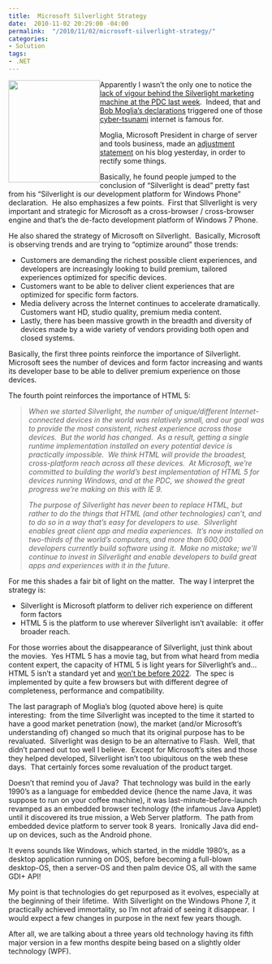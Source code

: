 ```yaml
---
title:  Microsoft Silverlight Strategy
date:  2010-11-02 20:29:00 -04:00
permalink:  "/2010/11/02/microsoft-silverlight-strategy/"
categories:
- Solution
tags:
- .NET
---
```

<p><img style="display:inline;margin-left:0;margin-right:0;" align="left" src="http://martharotter.net/Sl_v_rgb_r.png" width="180" height="201" /></p>  <p>Apparently I wasn’t the only one to notice the <a href="http://vincentlauzon.wordpress.com/2010/10/29/html-5-or-silverlight/">lack of vigour behind the Silverlight marketing machine at the PDC last week</a>.&#160; Indeed, that and <a href="http://www.zdnet.com/blog/microsoft/microsoft-our-strategy-with-silverlight-has-shifted/7834">Bob Moglia’s declarations</a> triggered one of those <a href="http://forums.silverlight.net/forums/p/207084/486601.aspx">cyber-tsunami</a> internet is famous for.</p>  <p>Moglia, Microsoft President in charge of server and tools business, made an <a href="http://team.silverlight.net/announcement/pdc-and-silverlight/">adjustment statement</a> on his blog yesterday, in order to rectify some things.</p>  <p>Basically, he found people jumped to the conclusion of “Silverlight is dead” pretty fast from his “Silverlight is our development platform for Windows Phone” declaration.&#160; He also emphasizes a few points.&#160; First that SIlverlight is very important and strategic for Microsoft as a cross-browser / cross-browser engine and that’s the de-facto development platform of Windows 7 Phone.</p>  <p>He also shared the strategy of Microsoft on Silverlight.&#160; Basically, Microsoft is observing trends and are trying to “optimize around” those trends:</p>  <ul>   <li>Customers are demanding the richest possible client experiences, and developers are increasingly looking to build premium, tailored experiences optimized for specific devices.</li>    <li>Customers want to be able to deliver client experiences that are optimized for specific form factors.</li>    <li>Media delivery across the Internet continues to accelerate dramatically.&#160; Customers want HD, studio quality, premium media content.</li>    <li>Lastly, there has been massive growth in the breadth and diversity of devices made by a wide variety of vendors providing both open and closed systems.</li> </ul>  <p>Basically, the first three points reinforce the importance of Silverlight.&#160; Microsoft sees the number of devices and form factor increasing and wants its developer base to be able to deliver premium experience on those devices.</p>  <p>The fourth point reinforces the importance of HTML 5:</p>  <blockquote>   <p><em>When we started Silverlight, the number of unique/different Internet-connected devices in the world was relatively small, and our goal was to provide the most consistent, richest experience across those devices.&#160; But the world has changed.&#160; As a result, getting a single runtime implementation installed on every potential device is practically impossible.&#160; We think HTML will provide the broadest, cross-platform reach across all these devices.&#160; At Microsoft, we’re committed to building the world’s best implementation of HTML 5 for devices running Windows, and at the PDC, we showed the great progress we’re making on this with IE 9. </em></p>    <p><em>The purpose of Silverlight has never been to replace HTML, but rather to do the things that HTML (and other technologies) can’t, and to do so in a way that’s easy for developers to use.&#160; Silverlight enables great client app and media experiences.&#160; It’s now installed on two-thirds of the world’s computers, and more than 600,000 developers currently build software using it.&#160; Make no mistake; we’ll continue to invest in Silverlight and enable developers to build great apps and experiences with it in the future. </em></p> </blockquote>  <p>For me this shades a fair bit of light on the matter.&#160; The way I interpret the strategy is:</p>  <ul>   <li>Silverlight is Microsoft platform to deliver rich experience on different form factors</li>    <li>HTML 5 is the platform to use wherever Silverlight isn’t available:&#160; it offer broader reach.</li> </ul>  <p>For those worries about the disappearance of Silverlight, just think about the movies.&#160; Yes HTML 5 has a movie tag, but from what heard from media content expert, the capacity of HTML 5 is light years for Silverlight’s and…&#160; HTML 5 isn’t a standard yet and <a href="http://www.webmonkey.com/2008/09/html_5_won_t_be_ready_until_2022dot_yes__2022dot/">won’t be before 2022</a>.&#160; The spec is implemented by quite a few browsers but with different degree of completeness, performance and compatibility.</p>  <p>The last paragraph of Moglia’s blog (quoted above here) is quite interesting:&#160; from the time Silverlight was incepted to the time it started to have a good market penetration (now), the market (and/or Microsoft’s understanding of) changed so much that its original purpose has to be revaluated.&#160; Silverlight was design to be an alternative to Flash.&#160; Well, that didn’t panned out too well I believe.&#160; Except for Microsoft’s sites and those they helped developed, Silverlight isn’t too ubiquitous on the web these days.&#160; That certainly forces some revaluation of the product target.</p>  <p>Doesn’t that remind you of Java?&#160; That technology was build in the early 1990’s as a language for embedded device (hence the name Java, it was suppose to run on your coffee machine), it was last-minute-before-launch revamped as an embedded browser technology (the infamous Java Applet) until it discovered its true mission, a Web Server platform.&#160; The path from embedded device platform to server took 8 years.&#160; Ironically Java did end-up on devices, such as the Android phone.</p>  <p>It evens sounds like Windows, which started, in the middle 1980’s, as a desktop application running on DOS, before becoming a full-blown desktop-OS, then a server-OS and then palm device OS, all with the same GDI+ API!</p>  <p>My point is that technologies do get repurposed as it evolves, especially at the beginning of their lifetime.&#160; With Silverlight on the Windows Phone 7, it practically achieved immortality, so I’m not afraid of seeing it disappear.&#160; I would expect a few changes in purpose in the next few years though.</p>  <p>After all, we are talking about a three years old technology having its fifth major version in a few months despite being based on a slightly older technology (WPF).</p>
